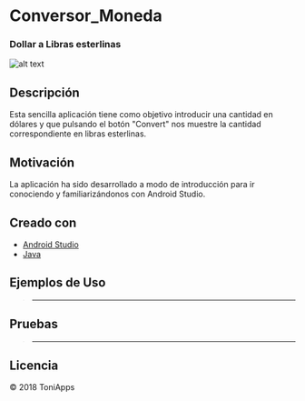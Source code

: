 # Conversor_Moneda
### Dollar a Libras esterlinas


![alt text](https://raw.githubusercontent.com/username/projectname/branch/path/to/img.png)

## Descripción

Esta sencilla aplicación tiene como objetivo introducir una cantidad en dólares y que pulsando el botón "Convert" nos muestre la cantidad correspondiente en libras esterlinas.

## Motivación
La aplicación ha sido desarrollado a modo de introducción para ir conociendo y familiarizándonos con Android Studio.

## Creado con
- [Android Studio](https://developer.android.com/studio/)
- [Java](https://www.java.com/es/download/)


## Ejemplos de Uso
>------

## Pruebas
>------


## Licencia
:copyright: 2018 ToniApps
